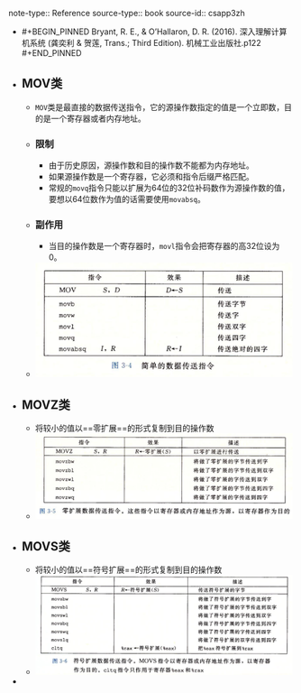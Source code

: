 note-type:: Reference
source-type:: book
source-id:: csapp3zh

- #+BEGIN_PINNED
  Bryant, R. E., & O’Hallaron, D. R. (2016). 深入理解计算机系统 (龚奕利 & 贺莲, Trans.; Third Edition). 机械工业出版社.p122
  #+END_PINNED
- ## MOV类
	- `MOV`类是最直接的数据传送指令，它的源操作数指定的值是一个立即数，目的是一个寄存器或者内存地址。
	- ### 限制
		- 由于历史原因，源操作数和目的操作数不能都为内存地址。
		- 如果源操作数是一个寄存器，它必须和指令后缀严格匹配。
		- 常规的`movq`指令只能以扩展为64位的32位补码数作为源操作数的值，要想以64位数作为值的话需要使用`movabsq`。
	- ### 副作用
		- 当目的操作数是一个寄存器时，`movl`指令会把寄存器的高32位设为0。
	- ![image.png](../assets/image_1666083917890_0.png)
- ## MOVZ类
	- 将较小的值以==零扩展==的形式复制到目的操作数
	- ![image.png](../assets/image_1666084367170_0.png)
- ## MOVS类
	- 将较小的值以==符号扩展==的形式复制到目的操作数
	- ![image.png](../assets/image_1666084456501_0.png)
-